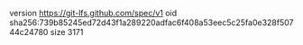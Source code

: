 version https://git-lfs.github.com/spec/v1
oid sha256:739b85245ed72d43f1a289220adfac6f408a53eec5c25fa0e328f50744c24780
size 3171
